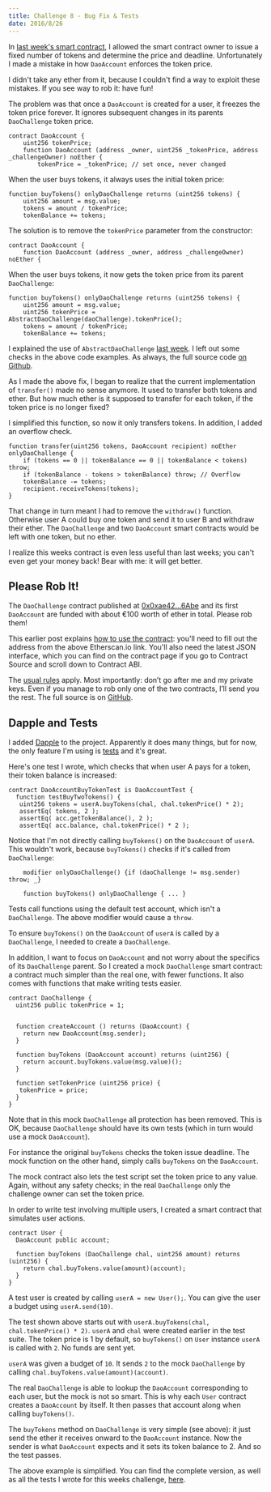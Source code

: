 ```yaml
---
title: Challenge 8 - Bug Fix & Tests
date: 2016/8/26
---
```


In [last week's smart contract](https://dao-challenge.herokuapp.com/2016/08/19/challenge-7/), I allowed the smart contract owner to issue a fixed number of tokens and determine the price and deadline. Unfortunately I made a mistake in how `DaoAccount` enforces the token price.
<!-- more -->

I didn't take any ether from it, because I couldn't find a way to exploit these mistakes. If you see way to rob it: have fun!

The problem was that once a `DaoAccount` is created for a user, it freezes the token price forever. It ignores subsequent changes in its parents `DaoChallenge` token price.


    contract DaoAccount {
	    uint256 tokenPrice;
	    function DaoAccount (address _owner, uint256 _tokenPrice, address _challengeOwner) noEther {
	    	tokenPrice = _tokenPrice; // set once, never changed

When the user buys tokens, it always uses the initial token price:

    function buyTokens() onlyDaoChallenge returns (uint256 tokens) {
		uint256 amount = msg.value;
		tokens = amount / tokenPrice;
		tokenBalance += tokens;

The solution is to remove the `tokenPrice` parameter from the constructor:

    contract DaoAccount {
	    function DaoAccount (address _owner, address _challengeOwner) noEther {

When the user buys tokens, it now gets the token price from its parent `DaoChallenge`:

    function buyTokens() onlyDaoChallenge returns (uint256 tokens) {
		uint256 amount = msg.value;
		uint256 tokenPrice = AbstractDaoChallenge(daoChallenge).tokenPrice();
		tokens = amount / tokenPrice;
		tokenBalance += tokens;

I explained the use of `AbstractDaoChallenge` [last week](https://dao-challenge.herokuapp.com/2016/08/19/challenge-7/). I left out some checks in the above code examples. As always, the full source code [on Github]([GitHub](https://github.com/Sjors/dao-challenge/tree/challenge-8)).

As I made the above fix, I began to realize that the current implementation of `transfer()` made no sense anymore. It used to transfer both tokens and ether. But how much ether is it supposed to transfer for each token, if the token price is no longer fixed?

I simplified this function, so now it only transfers tokens. In addition, I added an overflow check.

	function transfer(uint256 tokens, DaoAccount recipient) noEther onlyDaoChallenge {
		if (tokens == 0 || tokenBalance == 0 || tokenBalance < tokens) throw;
		if (tokenBalance - tokens > tokenBalance) throw; // Overflow
		tokenBalance -= tokens;
		recipient.receiveTokens(tokens);
	}

That change in turn meant I had to remove the `withdraw()` function. Otherwise user A could buy one token and send it to user B and withdraw their ether. The `DaoChallenge` and two `DaoAccount` smart contracts would be left with one token, but no ether.

I realize this weeks contract is even less useful than last weeks; you can't even get your money back! Bear with me: it will get better.

## Please Rob It!

The `DaoChallenge` contract published at [0x0xae42...6Abe](https://etherscan.io/address/0xae42990ad29747c9Ab0C16098b8c5393E53C6Abe) and its first `DaoAccount` are funded with about €100 worth of ether in total. Please rob them!

This earlier post explains [how to use the contract](https://medium.com/@dao.challenge/challenge-5-segregated-funds-usability-6e749badb24d#.hy9rb52lu): you'll need to fill out the address from the above Etherscan.io link. You'll also need the latest JSON interface, which you can find on the contract page if you go to Contract Source and scroll down to Contract ABI.

The [usual rules](https://medium.com/@dao.challenge/challenge-1-296cb5dab68f) apply. Most importantly: don’t go after me and my private keys. Even if you manage to rob only one of the two contracts, I’ll send you the rest. The full source is on [GitHub](https://github.com/Sjors/dao-challenge/tree/challenge-8).

## Dapple and Tests

I added [Dapple](https://dapple.readthedocs.io/) to the project. Apparently it does many things, but for now, the only feature I'm using is [tests](https://dapple.readthedocs.io/en/master/test/) and it's great.

Here's one test I wrote, which checks that when user A pays for a token, their token balance is increased:

	contract DaoAccountBuyTokenTest is DaoAccountTest {
   	  function testBuyTwoTokens() {
       uint256 tokens = userA.buyTokens(chal, chal.tokenPrice() * 2);
       assertEq( tokens, 2 );
       assertEq( acc.getTokenBalance(), 2 );
       assertEq( acc.balance, chal.tokenPrice() * 2 );

Notice that I'm not directly calling `buyTokens()` on the `DaoAccount` of `userA`. This wouldn't work, because `buyTokens()` checks if it's called from `DaoChallenge`:

		modifier onlyDaoChallenge() {if (daoChallenge != msg.sender) throw; _}

		function buyTokens() onlyDaoChallenge { ... }


Tests call functions using the default test account, which isn't a `DaoChallenge`. The above modifier would cause a `throw`.

To ensure `buyTokens()` on the `DaoAccount` of `userA` is called by a `DaoChallenge`, I needed to create a `DaoChallenge`.

In addition, I want to focus on `DaoAccount` and not worry about the specifics of its `DaoChallenge` parent. So I created a mock `DaoChallenge` smart contract: a contract much simpler than the real one, with fewer functions. It also comes with functions that make writing tests easier.

	contract DaoChallenge {
	  uint256 public tokenPrice = 1;


	  function createAccount () returns (DaoAccount) {
	    return new DaoAccount(msg.sender);
	  }

	  function buyTokens (DaoAccount account) returns (uint256) {
	    return account.buyTokens.value(msg.value)();
	  }

	  function setTokenPrice (uint256 price) {
       tokenPrice = price;
  	  }
	}

Note that in this mock `DaoChallenge` all protection has been removed. This is OK, because `DaoChallenge` should have its own tests (which in turn would use a mock `DaoAccount`).

For instance the original `buyTokens` checks the token issue deadline. The mock function on the other hand, simply calls `buyTokens` on the `DaoAccount`.

The mock contract also lets the test script set the token price to any value. Again, without any safety checks; in the real `DaoChallenge` only the challenge owner can set the token price.

In order to write test involving multiple users, I created a smart contract that simulates user actions.

	contract User {
	  DaoAccount public account;

	  function buyTokens (DaoChallenge chal, uint256 amount) returns (uint256) {
	    return chal.buyTokens.value(amount)(account);
	  }
	}

A test user is created by calling `userA = new User();`. You can give the user a budget using `userA.send(10)`.

The test shown above starts out with `userA.buyTokens(chal, chal.tokenPrice() * 2)`. `userA` and `chal` were created earlier in the test suite. The token price is 1 by default, so `buyTokens()` on `User` instance `userA` is called with `2`. No funds are sent yet.

`userA` was given a budget of `10`. It sends `2` to the mock `DaoChallenge` by calling `chal.buyTokens.value(amount)(account)`.

The real `DaoChallenge` is able to lookup the `DaoAccount` corresponding to each user, but the mock is not so smart. This is why each `User` contract creates a `DaoAccount` by itself. It then passes that account along when calling `buyTokens()`.

The `buyTokens` method on `DaoChallenge` is very simple (see above): it just send the ether it receives onward to the `DaoAccount` instance. Now the sender is what `DaoAccount` expects and it sets its token balance to 2. And so the test passes.

The above example is simplified. You can find the complete version, as well as all the tests I wrote for this weeks challenge, [here](https://github.com/Sjors/dao-challenge/blob/challenge-8/contracts/dao-account-spec.sol).

